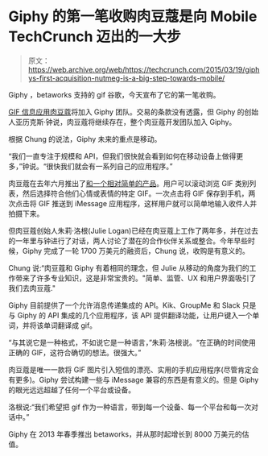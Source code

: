# Giphy 的第一笔收购肉豆蔻是向 Mobile TechCrunch 迈出的一大步

> 原文：<https://web.archive.org/web/https://techcrunch.com/2015/03/19/giphys-first-acquisition-nutmeg-is-a-big-step-towards-mobile/>

Giphy ，betaworks 支持的 gif 谷歌，今天宣布了它的第一笔收购。

[GIF 信息应用肉豆蔻](https://web.archive.org/web/20230205144706/https://techcrunch.com/2014/06/14/nutmeg-is-the-answer-to-your-sad-gif-free-existence/)将加入 Giphy 团队。交易的条款没有透露，但 Giphy 的创始人亚历克斯·钟说，肉豆蔻将继续存在，整个肉豆蔻开发团队加入 Giphy。

根据 Chung 的说法，Giphy 未来的重点是移动。

“我们一直专注于规模和 API，但我们很快就会看到如何在移动设备上做得更多，”钟说。“很快我们就会有一系列自己的应用程序。”

肉豆蔻在去年六月推出了[和一个相对简单的产品](https://web.archive.org/web/20230205144706/https://techcrunch.com/2014/06/14/nutmeg-is-the-answer-to-your-sad-gif-free-existence/)。用户可以滚动浏览 GIF 类别列表，然后选择符合他们心情或表情的特定 GIF。一次点击将 GIF 保存到手机，两次点击将 GIF 推送到 iMessage 应用程序，这样用户就可以简单地输入收件人并拍摄下来。

但肉豆蔻创始人朱莉·洛根(Julie Logan)已经在肉豆蔻上工作了两年多，并在过去的一年里与钟进行了对话，两人讨论了潜在的合作伙伴关系或整合。今年早些时候，Giphy 完成了一轮 1700 万美元的融资后，Chung 说，收购是有意义的。

Chung 说:“肉豆蔻和 Giphy 有着相同的理念，但 Julie 从移动的角度为我们的工作带来了许多专业知识，这是非常宝贵的。"简单、监管、UX 和用户界面吸引了我们去肉豆蔻."

Giphy 目前提供了一个允许消息传递集成的 API。Kik、GroupMe 和 Slack 只是与 Giphy 的 API 集成的几个应用程序，该 API 提供翻译功能，让用户键入一个单词，并将该单词翻译成 gif。

“与其说它是一种格式，不如说它是一种语言，”朱莉·洛根说。“在正确的时间使用正确的 GIF，这符合确切的想法。很强大。”

肉豆蔻是唯一一款将 GIF 图片引入短信的漂亮、实用的手机应用程序(尽管肯定会有更多)。Giphy 尝试构建一些与 iMessage 兼容的东西是有意义的。但是 Giphy 的眼光远远超越了任何一个平台或设备。

洛根说:“我们希望把 gif 作为一种语言，带到每一个设备、每一个平台和每一次对话中。”

Giphy 在 2013 年春季推出 betaworks，并从那时起增长到 8000 万美元的估值。